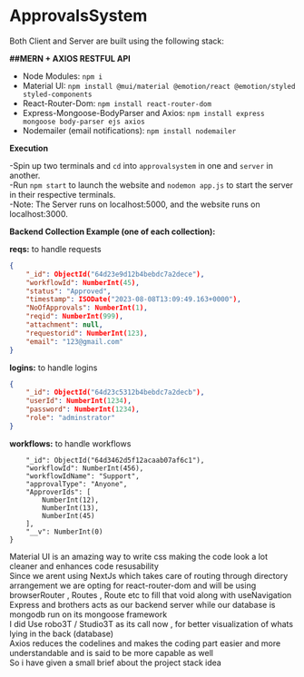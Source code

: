 # ApprovalsSystem

Both Client and Server are built using the following stack:

**##MERN + AXIOS RESTFUL API**
- Node Modules: `npm i`
- Material UI: `npm install @mui/material @emotion/react @emotion/styled styled-components`
- React-Router-Dom: `npm install react-router-dom`
- Express-Mongoose-BodyParser and Axios: `npm install express mongoose body-parser ejs axios`
- Nodemailer (email notifications): `npm install nodemailer`


**Execution**

-Spin up two terminals and `cd` into `approvalsystem` in one and `server` in another.  
-Run `npm start` to launch the website and `nodemon app.js` to start the server in their respective terminals.  
-Note: The Server runs on localhost:5000, and the website runs on localhost:3000.  

**Backend Collection Example (one of each collection):**

**reqs:** to handle requests
```json
{
    "_id": ObjectId("64d23e9d12b4bebdc7a2dece"),
    "workflowId": NumberInt(45),
    "status": "Approved",
    "timestamp": ISODate("2023-08-08T13:09:49.163+0000"),
    "NoOfApprovals": NumberInt(1),
    "reqid": NumberInt(999),
    "attachment": null,
    "requestorid": NumberInt(123),
    "email": "123@gmail.com"
}
```

**logins:** to handle logins
```json
{
    "_id": ObjectId("64d23c5312b4bebdc7a2decb"),
    "userId": NumberInt(1234),
    "password": NumberInt(1234),
    "role": "adminstrator"
}
```

**workflows:** to handle workflows
```json{
    "_id": ObjectId("64d3462d5f12acaab07af6c1"),
    "workflowId": NumberInt(456),
    "workflowIdName": "Support",
    "approvalType": "Anyone",
    "ApproverIds": [
        NumberInt(12),
        NumberInt(13),
        NumberInt(45)
    ],
    "__v": NumberInt(0)
}
```


Material UI is an amazing way to write css making the code look a lot cleaner and enhances code resusability    
Since we arent using NextJs which takes care of routing through directory arrangement we are opting for react-router-dom and will be using
browserRouter , Routes , Route etc to fill that void along with useNavigation   
Express and brothers acts as our backend server while our database is mongodb run on its mongoose framework  
I did Use robo3T / Studio3T as its call now , for better visualization of whats lying in the back (database)  
Axios reduces the codelines and makes the coding part easier and more understandable and is said to be more capable as well  
So i have given a small brief about the project stack idea   
